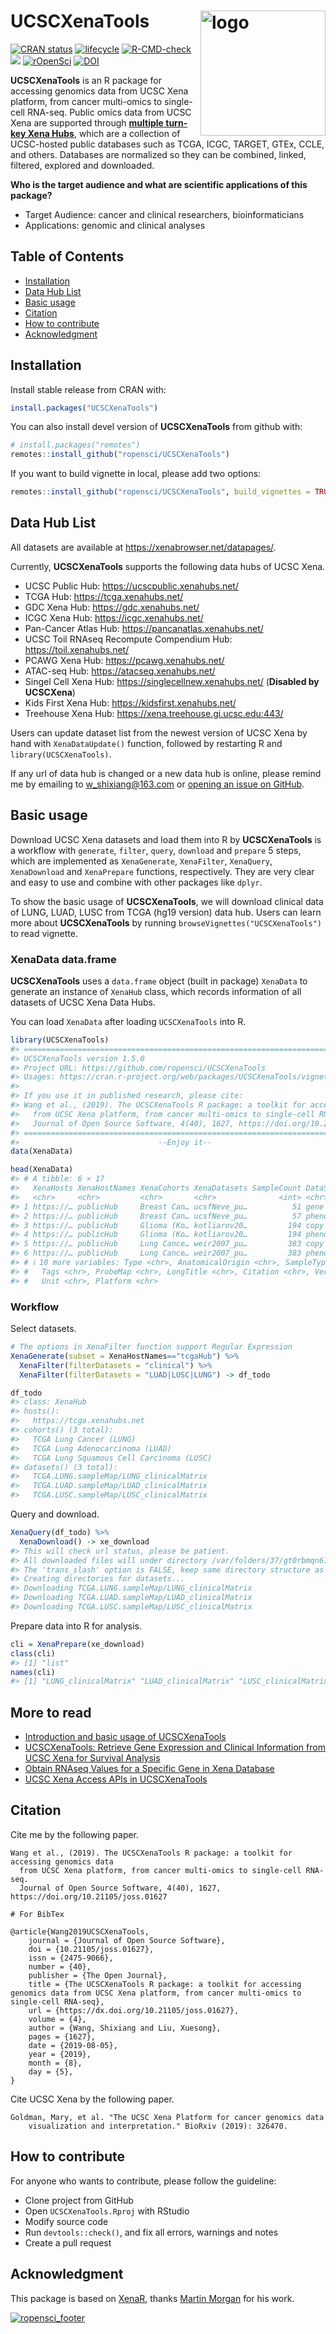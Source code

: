 
<!-- README.md is generated from README.Rmd. Please edit that file -->

# UCSCXenaTools <img src='man/figures/logo.png' align="right" height="200" alt="logo"/>

<!-- badges: start -->

[![CRAN
status](https://www.r-pkg.org/badges/version/UCSCXenaTools)](https://cran.r-project.org/package=UCSCXenaTools)
[![lifecycle](https://img.shields.io/badge/lifecycle-stable-blue.svg)](https://lifecycle.r-lib.org/articles/stages.html)
[![R-CMD-check](https://github.com/ropensci/UCSCXenaTools/actions/workflows/main.yml/badge.svg)](https://github.com/ropensci/UCSCXenaTools/actions/workflows/main.yml)
[![](https://cranlogs.r-pkg.org/badges/grand-total/UCSCXenaTools?color=orange)](https://cran.r-project.org/package=UCSCXenaTools)
[![rOpenSci](https://badges.ropensci.org/315_status.svg)](https://github.com/ropensci/software-review/issues/315)
[![DOI](https://joss.theoj.org/papers/10.21105/joss.01627/status.svg)](https://doi.org/10.21105/joss.01627)

<!-- badges: end -->

**UCSCXenaTools** is an R package for accessing genomics data from UCSC
Xena platform, from cancer multi-omics to single-cell RNA-seq. Public
omics data from UCSC Xena are supported through [**multiple turn-key
Xena Hubs**](https://xenabrowser.net/datapages/), which are a collection
of UCSC-hosted public databases such as TCGA, ICGC, TARGET, GTEx, CCLE,
and others. Databases are normalized so they can be combined, linked,
filtered, explored and downloaded.

**Who is the target audience and what are scientific applications of
this package?**

- Target Audience: cancer and clinical researchers, bioinformaticians
- Applications: genomic and clinical analyses

## Table of Contents

- [Installation](#installation)
- [Data Hub List](#data-hub-list)
- [Basic usage](#basic-usage)
- [Citation](#citation)
- [How to contribute](#how-to-contribute)
- [Acknowledgment](#acknowledgment)

## Installation

Install stable release from CRAN with:

``` r
install.packages("UCSCXenaTools")
```

You can also install devel version of **UCSCXenaTools** from github
with:

``` r
# install.packages("remotes")
remotes::install_github("ropensci/UCSCXenaTools")
```

If you want to build vignette in local, please add two options:

``` r
remotes::install_github("ropensci/UCSCXenaTools", build_vignettes = TRUE, dependencies = TRUE)
```

## Data Hub List

All datasets are available at <https://xenabrowser.net/datapages/>.

Currently, **UCSCXenaTools** supports the following data hubs of UCSC
Xena.

- UCSC Public Hub: <https://ucscpublic.xenahubs.net/>
- TCGA Hub: <https://tcga.xenahubs.net/>
- GDC Xena Hub: <https://gdc.xenahubs.net/>
- ICGC Xena Hub: <https://icgc.xenahubs.net/>
- Pan-Cancer Atlas Hub: <https://pancanatlas.xenahubs.net/>
- UCSC Toil RNAseq Recompute Compendium Hub:
  <https://toil.xenahubs.net/>
- PCAWG Xena Hub: <https://pcawg.xenahubs.net/>
- ATAC-seq Hub: <https://atacseq.xenahubs.net/>
- Singel Cell Xena Hub: <https://singlecellnew.xenahubs.net/>
  (**Disabled by UCSCXena**)
- Kids First Xena Hub: <https://kidsfirst.xenahubs.net/>
- Treehouse Xena Hub: <https://xena.treehouse.gi.ucsc.edu:443/>

Users can update dataset list from the newest version of UCSC Xena by
hand with `XenaDataUpdate()` function, followed by restarting R and
`library(UCSCXenaTools)`.

If any url of data hub is changed or a new data hub is online, please
remind me by emailing to <w_shixiang@163.com> or [opening an issue on
GitHub](https://github.com/ropensci/UCSCXenaTools/issues).

## Basic usage

Download UCSC Xena datasets and load them into R by **UCSCXenaTools** is
a workflow with `generate`, `filter`, `query`, `download` and `prepare`
5 steps, which are implemented as `XenaGenerate`, `XenaFilter`,
`XenaQuery`, `XenaDownload` and `XenaPrepare` functions, respectively.
They are very clear and easy to use and combine with other packages like
`dplyr`.

To show the basic usage of **UCSCXenaTools**, we will download clinical
data of LUNG, LUAD, LUSC from TCGA (hg19 version) data hub. Users can
learn more about **UCSCXenaTools** by running
`browseVignettes("UCSCXenaTools")` to read vignette.

### XenaData data.frame

**UCSCXenaTools** uses a `data.frame` object (built in package)
`XenaData` to generate an instance of `XenaHub` class, which records
information of all datasets of UCSC Xena Data Hubs.

You can load `XenaData` after loading `UCSCXenaTools` into R.

``` r
library(UCSCXenaTools)
#> =========================================================================================
#> UCSCXenaTools version 1.5.0
#> Project URL: https://github.com/ropensci/UCSCXenaTools
#> Usages: https://cran.r-project.org/web/packages/UCSCXenaTools/vignettes/USCSXenaTools.html
#> 
#> If you use it in published research, please cite:
#> Wang et al., (2019). The UCSCXenaTools R package: a toolkit for accessing genomics data
#>   from UCSC Xena platform, from cancer multi-omics to single-cell RNA-seq.
#>   Journal of Open Source Software, 4(40), 1627, https://doi.org/10.21105/joss.01627
#> =========================================================================================
#>                               --Enjoy it--
data(XenaData)

head(XenaData)
#> # A tibble: 6 × 17
#>   XenaHosts XenaHostNames XenaCohorts XenaDatasets SampleCount DataSubtype Label
#>   <chr>     <chr>         <chr>       <chr>              <int> <chr>       <chr>
#> 1 https://… publicHub     Breast Can… ucsfNeve_pu…          51 gene expre… Neve…
#> 2 https://… publicHub     Breast Can… ucsfNeve_pu…          57 phenotype   Phen…
#> 3 https://… publicHub     Glioma (Ko… kotliarov20…         194 copy number Kotl…
#> 4 https://… publicHub     Glioma (Ko… kotliarov20…         194 phenotype   Phen…
#> 5 https://… publicHub     Lung Cance… weir2007_pu…         383 copy number CGH  
#> 6 https://… publicHub     Lung Cance… weir2007_pu…         383 phenotype   Phen…
#> # ℹ 10 more variables: Type <chr>, AnatomicalOrigin <chr>, SampleType <chr>,
#> #   Tags <chr>, ProbeMap <chr>, LongTitle <chr>, Citation <chr>, Version <chr>,
#> #   Unit <chr>, Platform <chr>
```

### Workflow

Select datasets.

``` r
# The options in XenaFilter function support Regular Expression
XenaGenerate(subset = XenaHostNames=="tcgaHub") %>% 
  XenaFilter(filterDatasets = "clinical") %>% 
  XenaFilter(filterDatasets = "LUAD|LUSC|LUNG") -> df_todo

df_todo
#> class: XenaHub 
#> hosts():
#>   https://tcga.xenahubs.net
#> cohorts() (3 total):
#>   TCGA Lung Cancer (LUNG)
#>   TCGA Lung Adenocarcinoma (LUAD)
#>   TCGA Lung Squamous Cell Carcinoma (LUSC)
#> datasets() (3 total):
#>   TCGA.LUNG.sampleMap/LUNG_clinicalMatrix
#>   TCGA.LUAD.sampleMap/LUAD_clinicalMatrix
#>   TCGA.LUSC.sampleMap/LUSC_clinicalMatrix
```

Query and download.

``` r
XenaQuery(df_todo) %>%
  XenaDownload() -> xe_download
#> This will check url status, please be patient.
#> All downloaded files will under directory /var/folders/37/gt0rbmqn61b513tbr8pyz_y40000gn/T//RtmpbXwIKj.
#> The 'trans_slash' option is FALSE, keep same directory structure as Xena.
#> Creating directories for datasets...
#> Downloading TCGA.LUNG.sampleMap/LUNG_clinicalMatrix
#> Downloading TCGA.LUAD.sampleMap/LUAD_clinicalMatrix
#> Downloading TCGA.LUSC.sampleMap/LUSC_clinicalMatrix
```

Prepare data into R for analysis.

``` r
cli = XenaPrepare(xe_download)
class(cli)
#> [1] "list"
names(cli)
#> [1] "LUNG_clinicalMatrix" "LUAD_clinicalMatrix" "LUSC_clinicalMatrix"
```

## More to read

- [Introduction and basic usage of
  UCSCXenaTools](https://shixiangwang.github.io/home/en/tools/ucscxenatools-intro/)
- [UCSCXenaTools: Retrieve Gene Expression and Clinical Information from
  UCSC Xena for Survival
  Analysis](https://shixiangwang.github.io/home/en/post/ucscxenatools-201908/)
- [Obtain RNAseq Values for a Specific Gene in Xena
  Database](https://shixiangwang.github.io/home/en/post/2020-07-22-ucscxenatools-single-gene/)
- [UCSC Xena Access APIs in
  UCSCXenaTools](https://shixiangwang.github.io/home/en/tools/ucscxenatools-api/)

## Citation

Cite me by the following paper.

    Wang et al., (2019). The UCSCXenaTools R package: a toolkit for accessing genomics data
      from UCSC Xena platform, from cancer multi-omics to single-cell RNA-seq. 
      Journal of Open Source Software, 4(40), 1627, https://doi.org/10.21105/joss.01627

    # For BibTex
      
    @article{Wang2019UCSCXenaTools,
        journal = {Journal of Open Source Software},
        doi = {10.21105/joss.01627},
        issn = {2475-9066},
        number = {40},
        publisher = {The Open Journal},
        title = {The UCSCXenaTools R package: a toolkit for accessing genomics data from UCSC Xena platform, from cancer multi-omics to single-cell RNA-seq},
        url = {https://dx.doi.org/10.21105/joss.01627},
        volume = {4},
        author = {Wang, Shixiang and Liu, Xuesong},
        pages = {1627},
        date = {2019-08-05},
        year = {2019},
        month = {8},
        day = {5},
    }

Cite UCSC Xena by the following paper.

    Goldman, Mary, et al. "The UCSC Xena Platform for cancer genomics data 
        visualization and interpretation." BioRxiv (2019): 326470.

## How to contribute

For anyone who wants to contribute, please follow the guideline:

- Clone project from GitHub
- Open `UCSCXenaTools.Rproj` with RStudio
- Modify source code
- Run `devtools::check()`, and fix all errors, warnings and notes
- Create a pull request

## Acknowledgment

This package is based on [XenaR](https://github.com/mtmorgan/XenaR),
thanks [Martin Morgan](https://github.com/mtmorgan) for his work.

[![ropensci_footer](https://ropensci.org/public_images/ropensci_footer.png)](https://ropensci.org)
